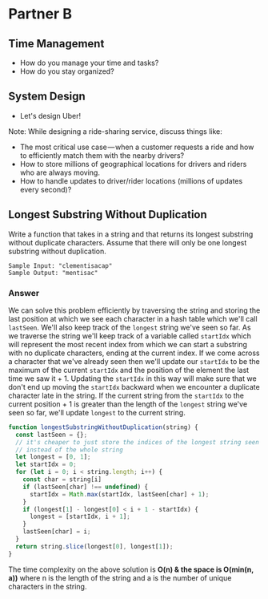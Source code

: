 # Partner B

## Time Management
* How do you manage your time and tasks?
* How do you stay organized?

## System Design
* Let's design Uber!

Note:
While designing a ride-sharing service, discuss things like:

* The most critical use case — when a customer requests a ride and how to efficiently match them with the nearby drivers?
* How to store millions of geographical locations for drivers and riders who are always moving.
* How to handle updates to driver/rider locations (millions of updates every second)?

## Longest Substring Without Duplication

Write a function that takes in a string and that returns its longest substring without duplicate characters.  Assume that there will only be one longest substring without duplication.

```
Sample Input: "clementisacap"
Sample Output: "mentisac"
```

### Answer
We can solve this problem efficiently by traversing the string and storing the last position at which we see each character in a hash table which we'll call `lastSeen`.  We'll also keep track of the `longest` string we've seen so far.  As we traverse the string we'll keep track of a variable called `startIdx` which will represent the most recent index from which we can start a substring with no duplicate characters, ending at the current index.  If we come across a character that we've already seen then we'll update our `startIdx` to be the maximum of the current `startIdx` and the position of the element the last time we saw it + 1.  Updating the `startIdx` in this way will make sure that we don't end up moving the `startIdx` backward when we encounter a duplicate character late in the string.  If the current string from the `startIdx` to the current position + 1 is greater than the length of the `longest` string we've seen so far, we'll update `longest` to the current string.

```JavaScript
function longestSubstringWithoutDuplication(string) {
  const lastSeen = {};
  // it's cheaper to just store the indices of the longest string seen so far
  // instead of the whole string
  let longest = [0, 1];
  let startIdx = 0;
  for (let i = 0; i < string.length; i++) {
    const char = string[i]
    if (lastSeen[char] !== undefined) {
      startIdx = Math.max(startIdx, lastSeen[char] + 1);
    }
    if (longest[1] - longest[0] < i + 1 - startIdx) {
      longest = [startIdx, i + 1];
    }
    lastSeen[char] = i;
  }
  return string.slice(longest[0], longest[1]);
}
```

The time complexity on the above solution is **O(n) & the space is O(min(n, a))** where n is the length of the string and a is the number of unique characters in the string.

